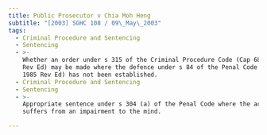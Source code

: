 ```yaml
---
title: Public Prosecutor v Chia Moh Heng
subtitle: "[2003] SGHC 108 / 09\_May\_2003"
tags:
  - Criminal Procedure and Sentencing
  - Sentencing
  - >-
    Whether an order under s 315 of the Criminal Procedure Code (Cap 68, 1985
    Rev Ed) may be made where the defence under s 84 of the Penal Code (Cap 224,
    1985 Rev Ed) has not been established.
  - Criminal Procedure and Sentencing
  - Sentencing
  - >-
    Appropriate sentence under s 304 (a) of the Penal Code where the accused
    suffers from an impairment to the mind.

---
```



